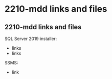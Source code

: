 # 2210-mdd links and files
## 2210-mdd links and files

SQL Server 2019 installer:

- links
- links

SSMS:

- link
